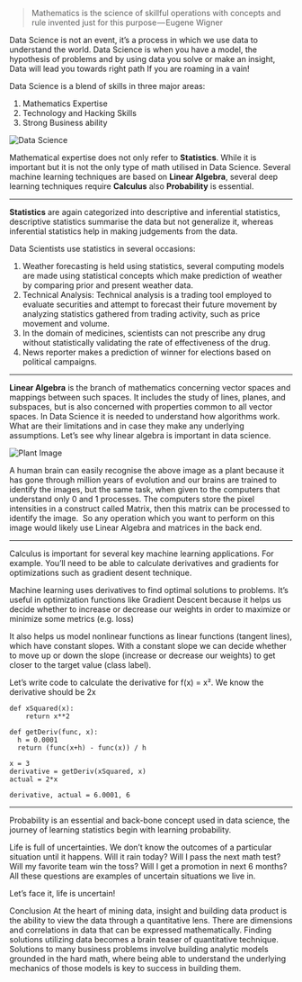 >Mathematics is the science of skillful operations with concepts and rule invented just for this purpose — Eugene Wigner

Data Science is not an event, it’s a process in which we use data to understand the world. Data Science is when you have a model, the hypothesis of problems and by using data you solve or make an insight, Data will lead you towards right path If you are roaming in a vain!

Data Science is a blend of skills in three major areas: 
1. Mathematics Expertise
2. Technology and Hacking Skills
3. Strong Business ability

![Data Science](https://drive.google.com/file/d/1tmatxaZqQlmSzGVVox9RAE2gTYE-4YQd/view?usp=sharing)

Mathematical expertise does not only refer to **Statistics**. While it is important but it is not the only type of math utilised in Data Science. Several machine learning techniques are based on **Linear Algebra**, several deep learning techniques require **Calculus** also **Probability** is essential.

---

**Statistics** are again categorized into descriptive and inferential statistics, descriptive statistics summarise the data but not generalize it, whereas inferential statistics help in making judgements from the data.

Data Scientists use statistics in several occasions:
1. Weather forecasting is held using statistics, several computing models are made using statistical concepts which make prediction of weather by comparing prior and present weather data.
2. Technical Analysis: Technical analysis is a trading tool employed to evaluate securities and attempt to forecast their future movement by analyzing statistics gathered from trading activity, such as price movement and volume.
3. In the domain of medicines, scientists can not prescribe any drug without statistically validating the rate of effectiveness of the drug.
4. News reporter makes a prediction of winner for elections based on political campaigns. 

---

**Linear Algebra** is the branch of mathematics concerning vector spaces and mappings between such spaces. It includes the study of lines, planes, and subspaces, but is also concerned with properties common to all vector spaces. In Data Science it is needed to understand how algorithms work. What are their limitations and in case they make any underlying assumptions.
Let’s see why linear algebra is important in data science.

![Plant Image](https://drive.google.com/file/d/12MvAYZ9A2LDwfS_GeGT5x2uTjWvwe7SS/view?usp=sharing)

A human brain can easily recognise the above image as a plant because it has gone through million years of evolution and our brains are trained to identify the images, but the same task, when given to the computers that understand only 0 and 1 processes. The computers store the pixel intensities in a construct called Matrix, then this matrix can be processed to identify the image. 
So any operation which you want to perform on this image would likely use Linear Algebra and matrices in the back end.

---

Calculus is important for several key machine learning applications. For example. You’ll need to be able to calculate derivatives and gradients for optimizations such as gradient desent technique.

Machine learning uses derivatives to find optimal solutions to problems. It’s useful in optimization functions like Gradient Descent because it helps us decide whether to increase or decrease our weights in order to maximize or minimize some metrics (e.g. loss)

It also helps us model nonlinear functions as linear functions (tangent lines), which have constant slopes. With a constant slope we can decide whether to move up or down the slope (increase or decrease our weights) to get closer to the target value (class label).

Let’s write code to calculate the derivative for f(x) = x². We know the derivative should be 2x

```
def xSquared(x):
    return x**2

def getDeriv(func, x):
  h = 0.0001
  return (func(x+h) - func(x)) / h

x = 3
derivative = getDeriv(xSquared, x)
actual = 2*x

derivative, actual = 6.0001, 6
```
---

Probability is an essential and back-bone concept used in data science, the journey of learning statistics begin with learning probability. 

Life is full of uncertainties. We don’t know the outcomes of a particular situation until it happens. Will it rain today? Will I pass the next math test? Will my favorite team win the toss? Will I get a promotion in next 6 months? All these questions are examples of uncertain situations we live in. 

Let’s face it, life is uncertain!

Conclusion
At the heart of mining data, insight and building data product is the ability to view the data through a quantitative lens. There are dimensions and correlations in data that can be expressed mathematically. Finding solutions utilizing data becomes a brain teaser of quantitative technique. Solutions to many business problems involve building analytic models grounded in the hard math, where being able to understand the underlying mechanics of those models is key to success in building them.
